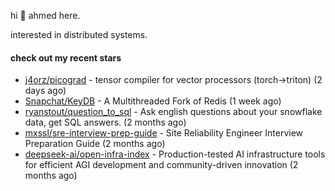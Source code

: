 hi 👋 ahmed here.

interested in distributed systems.

#### check out my recent stars

- [j4orz/picograd](https://github.com/j4orz/picograd) - tensor compiler for vector processors (torch-&gt;triton) (2 days ago)
- [Snapchat/KeyDB](https://github.com/Snapchat/KeyDB) - A Multithreaded Fork of Redis (1 week ago)
- [ryanstout/question_to_sql](https://github.com/ryanstout/question_to_sql) - Ask english questions about your snowflake data, get SQL answers. (2 months ago)
- [mxssl/sre-interview-prep-guide](https://github.com/mxssl/sre-interview-prep-guide) - Site Reliability Engineer Interview Preparation Guide (2 months ago)
- [deepseek-ai/open-infra-index](https://github.com/deepseek-ai/open-infra-index) - Production-tested AI infrastructure tools for efficient AGI development and community-driven innovation (2 months ago)

